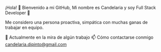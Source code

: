 ¡Hola! 👋 Bienvenido a mi GitHub, Mi nombre es Candelaria y soy Full Stack Developer 🚀

Me considero una persona proactiva, simpática con muchas ganas de trabajar en equipo. 

🔭 Actualmente en la mira de algún trabajo
📫 Cómo contactarse conmigo candelaria.dipinto@gmail.com

